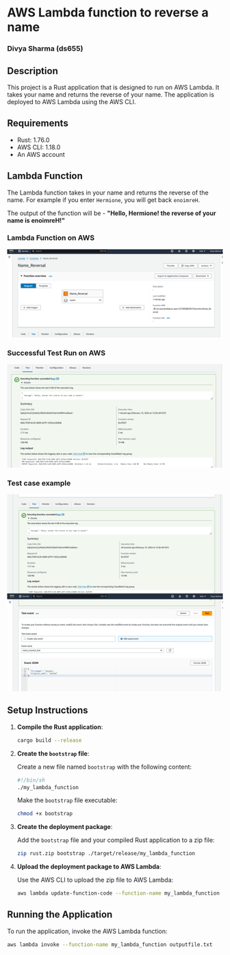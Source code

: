 # AWS Lambda function to reverse a name
### Divya Sharma (ds655)


## Description

This project is a Rust application that is designed to run on AWS Lambda. It takes your name and returns the reverse of your name. The application is deployed to AWS Lambda using the AWS CLI.

## Requirements

- Rust: 1.76.0
- AWS CLI: 1.18.0
- An AWS account


## Lambda Function
The Lambda function takes in your name and returns the reverse of the name. For example if you enter `Hermione`, you will get back `enoimreH`. 

The output of the function will be - **"Hello, Hermione! the reverse of your name is enoimreH!"**

### Lambda Function on AWS
![Alt text](<./Images/Screenshot 2024-02-13 at 00-27-50 Name_Reversal - Lambda.png>)

### Successful Test Run on AWS
![Alt text](<./Images/Screenshot 2024-02-13 at 00-28-02 Name_Reversal - Lambda.png>)

### Test case example
![Alt text](<./Images/Screenshot 2024-02-13 at 00-27-26 Name_Reversal - Lambda.png>)


## Setup Instructions

1. **Compile the Rust application**:

    ```bash
    cargo build --release
    ```

2. **Create the `bootstrap` file**:

    Create a new file named `bootstrap` with the following content:

    ```bash
    #!/bin/sh
    ./my_lambda_function
    ```

    Make the `bootstrap` file executable:

    ```bash
    chmod +x bootstrap
    ```

3. **Create the deployment package**:

    Add the `bootstrap` file and your compiled Rust application to a zip file:

    ```bash
    zip rust.zip bootstrap ./target/release/my_lambda_function
    ```

4. **Upload the deployment package to AWS Lambda**:

    Use the AWS CLI to upload the zip file to AWS Lambda:

    ```bash
    aws lambda update-function-code --function-name my_lambda_function --zip-file fileb://rust.zip
    ```

## Running the Application

To run the application, invoke the AWS Lambda function:

```bash
aws lambda invoke --function-name my_lambda_function outputfile.txt


